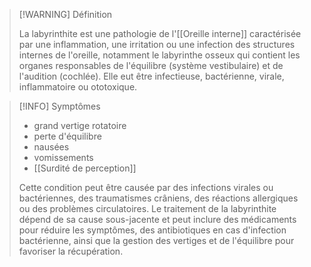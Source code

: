 >[!WARNING] Définition 
>
>La labyrinthite est une pathologie de l'[[Oreille interne]] caractérisée par une inflammation, une irritation ou une infection des structures internes de l'oreille, notamment le labyrinthe osseux qui contient les organes responsables de l'équilibre (système vestibulaire) et de l'audition (cochlée). Elle eut être infectieuse, bactérienne, virale, inflammatoire ou ototoxique. 

>[!INFO] Symptômes 
>- grand vertige rotatoire
>- perte d'équilibre
>- nausées
>- vomissements 
>- [[Surdité de perception]]
>
>Cette condition peut être causée par des infections virales ou bactériennes, des traumatismes crâniens, des réactions allergiques ou des problèmes circulatoires. Le traitement de la labyrinthite dépend de sa cause sous-jacente et peut inclure des médicaments pour réduire les symptômes, des antibiotiques en cas d'infection bactérienne, ainsi que la gestion des vertiges et de l'équilibre pour favoriser la récupération.

